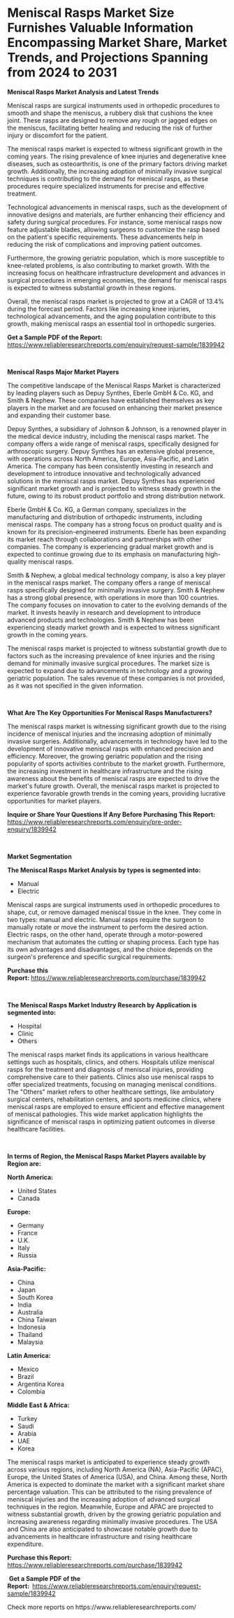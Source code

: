 <p><h1>Meniscal Rasps Market Size Furnishes Valuable Information Encompassing Market Share, Market Trends, and Projections Spanning from 2024 to 2031</h1></p><p><strong>Meniscal Rasps Market Analysis and Latest Trends</strong></p>
<p><p>Meniscal rasps are surgical instruments used in orthopedic procedures to smooth and shape the meniscus, a rubbery disk that cushions the knee joint. These rasps are designed to remove any rough or jagged edges on the meniscus, facilitating better healing and reducing the risk of further injury or discomfort for the patient.</p><p>The meniscal rasps market is expected to witness significant growth in the coming years. The rising prevalence of knee injuries and degenerative knee diseases, such as osteoarthritis, is one of the primary factors driving market growth. Additionally, the increasing adoption of minimally invasive surgical techniques is contributing to the demand for meniscal rasps, as these procedures require specialized instruments for precise and effective treatment.</p><p>Technological advancements in meniscal rasps, such as the development of innovative designs and materials, are further enhancing their efficiency and safety during surgical procedures. For instance, some meniscal rasps now feature adjustable blades, allowing surgeons to customize the rasp based on the patient's specific requirements. These advancements help in reducing the risk of complications and improving patient outcomes.</p><p>Furthermore, the growing geriatric population, which is more susceptible to knee-related problems, is also contributing to market growth. With the increasing focus on healthcare infrastructure development and advances in surgical procedures in emerging economies, the demand for meniscal rasps is expected to witness substantial growth in these regions.</p><p>Overall, the meniscal rasps market is projected to grow at a CAGR of 13.4% during the forecast period. Factors like increasing knee injuries, technological advancements, and the aging population contribute to this growth, making meniscal rasps an essential tool in orthopedic surgeries.</p></p>
<p><strong>Get a Sample PDF of the Report:&nbsp;</strong> <a href="https://www.reliableresearchreports.com/enquiry/request-sample/1839942">https://www.reliableresearchreports.com/enquiry/request-sample/1839942</a></p>
<p>&nbsp;</p>
<p><strong>Meniscal Rasps Major Market Players</strong></p>
<p><p>The competitive landscape of the Meniscal Rasps Market is characterized by leading players such as Depuy Synthes, Eberle GmbH & Co. KG, and Smith & Nephew. These companies have established themselves as key players in the market and are focused on enhancing their market presence and expanding their customer base.</p><p>Depuy Synthes, a subsidiary of Johnson & Johnson, is a renowned player in the medical device industry, including the meniscal rasps market. The company offers a wide range of meniscal rasps, specifically designed for arthroscopic surgery. Depuy Synthes has an extensive global presence, with operations across North America, Europe, Asia-Pacific, and Latin America. The company has been consistently investing in research and development to introduce innovative and technologically advanced solutions in the meniscal rasps market. Depuy Synthes has experienced significant market growth and is projected to witness steady growth in the future, owing to its robust product portfolio and strong distribution network.</p><p>Eberle GmbH & Co. KG, a German company, specializes in the manufacturing and distribution of orthopedic instruments, including meniscal rasps. The company has a strong focus on product quality and is known for its precision-engineered instruments. Eberle has been expanding its market reach through collaborations and partnerships with other companies. The company is experiencing gradual market growth and is expected to continue growing due to its emphasis on manufacturing high-quality meniscal rasps.</p><p>Smith & Nephew, a global medical technology company, is also a key player in the meniscal rasps market. The company offers a range of meniscal rasps specifically designed for minimally invasive surgery. Smith & Nephew has a strong global presence, with operations in more than 100 countries. The company focuses on innovation to cater to the evolving demands of the market. It invests heavily in research and development to introduce advanced products and technologies. Smith & Nephew has been experiencing steady market growth and is expected to witness significant growth in the coming years.</p><p>The meniscal rasps market is projected to witness substantial growth due to factors such as the increasing prevalence of knee injuries and the rising demand for minimally invasive surgical procedures. The market size is expected to expand due to advancements in technology and a growing geriatric population. The sales revenue of these companies is not provided, as it was not specified in the given information.</p></p>
<p>&nbsp;</p>
<p><strong>What Are The Key Opportunities For Meniscal Rasps Manufacturers?</strong></p>
<p><p>The meniscal rasps market is witnessing significant growth due to the rising incidence of meniscal injuries and the increasing adoption of minimally invasive surgeries. Additionally, advancements in technology have led to the development of innovative meniscal rasps with enhanced precision and efficiency. Moreover, the growing geriatric population and the rising popularity of sports activities contribute to the market growth. Furthermore, the increasing investment in healthcare infrastructure and the rising awareness about the benefits of meniscal rasps are expected to drive the market's future growth. Overall, the meniscal rasps market is projected to experience favorable growth trends in the coming years, providing lucrative opportunities for market players.</p></p>
<p><strong>Inquire or Share Your Questions If Any Before Purchasing This Report:</strong> <a href="https://www.reliableresearchreports.com/enquiry/pre-order-enquiry/1839942">https://www.reliableresearchreports.com/enquiry/pre-order-enquiry/1839942</a></p>
<p>&nbsp;</p>
<p><strong>Market Segmentation</strong></p>
<p><strong>The Meniscal Rasps Market Analysis by types is segmented into:</strong></p>
<p><ul><li>Manual</li><li>Electric</li></ul></p>
<p><p>Meniscal rasps are surgical instruments used in orthopedic procedures to shape, cut, or remove damaged meniscal tissue in the knee. They come in two types: manual and electric. Manual rasps require the surgeon to manually rotate or move the instrument to perform the desired action. Electric rasps, on the other hand, operate through a motor-powered mechanism that automates the cutting or shaping process. Each type has its own advantages and disadvantages, and the choice depends on the surgeon's preference and specific surgical requirements.</p></p>
<p><strong>Purchase this Report:&nbsp;</strong><a href="https://www.reliableresearchreports.com/purchase/1839942">https://www.reliableresearchreports.com/purchase/1839942</a></p>
<p>&nbsp;</p>
<p><strong>The Meniscal Rasps Market Industry Research by Application is segmented into:</strong></p>
<p><ul><li>Hospital</li><li>Clinic</li><li>Others</li></ul></p>
<p><p>The meniscal rasps market finds its applications in various healthcare settings such as hospitals, clinics, and others. Hospitals utilize meniscal rasps for the treatment and diagnosis of meniscal injuries, providing comprehensive care to their patients. Clinics also use meniscal rasps to offer specialized treatments, focusing on managing meniscal conditions. The "Others" market refers to other healthcare settings, like ambulatory surgical centers, rehabilitation centers, and sports medicine clinics, where meniscal rasps are employed to ensure efficient and effective management of meniscal pathologies. This wide market application highlights the significance of meniscal rasps in optimizing patient outcomes in diverse healthcare facilities.</p></p>
<p>&nbsp;</p>
<p><strong>In terms of Region, the Meniscal Rasps Market Players available by Region are:</strong></p>
<p>
    <p> <strong> North America: </strong>
        <ul>
            <li>United States</li>
            <li>Canada</li>
        </ul>
        </p> 
    <p> <strong> Europe: </strong>
        <ul>
            <li>Germany</li>
            <li>France</li>
            <li>U.K.</li>
            <li>Italy</li>
            <li>Russia</li>
        </ul>
        </p> 
    <p> <strong> Asia-Pacific: </strong>
        <ul>
            <li>China</li>
            <li>Japan</li>
            <li>South Korea</li>
            <li>India</li>
            <li>Australia</li>
            <li>China Taiwan</li>
            <li>Indonesia</li>
            <li>Thailand</li>
            <li>Malaysia</li>
        </ul>
        </p> 
    <p> <strong> Latin America: </strong>
        <ul>
            <li>Mexico</li>
            <li>Brazil</li>
            <li>Argentina Korea</li>
            <li>Colombia</li>
        </ul>
        </p> 
    <p> <strong> Middle East & Africa: </strong>
        <ul>
            <li>Turkey</li>
            <li>Saudi</li>
            <li>Arabia</li>
            <li>UAE</li>
            <li>Korea</li>
        </ul>
    </p>
    </p>
<p><p>The meniscal rasps market is anticipated to experience steady growth across various regions, including North America (NA), Asia-Pacific (APAC), Europe, the United States of America (USA), and China. Among these, North America is expected to dominate the market with a significant market share percentage valuation. This can be attributed to the rising prevalence of meniscal injuries and the increasing adoption of advanced surgical techniques in the region. Meanwhile, Europe and APAC are projected to witness substantial growth, driven by the growing geriatric population and increasing awareness regarding minimally invasive procedures. The USA and China are also anticipated to showcase notable growth due to advancements in healthcare infrastructure and rising healthcare expenditure.</p></p>
<p><strong>Purchase this Report: </strong><a href="https://www.reliableresearchreports.com/purchase/1839942">https://www.reliableresearchreports.com/purchase/1839942</a></p>
<p>&nbsp;<strong>Get a Sample PDF of the Report:&nbsp;&nbsp;</strong><a href="https://www.reliableresearchreports.com/enquiry/request-sample/1839942">https://www.reliableresearchreports.com/enquiry/request-sample/1839942</a></p>
<p><strong></strong></p>
<p>Check more reports on https://www.reliableresearchreports.com/</p>